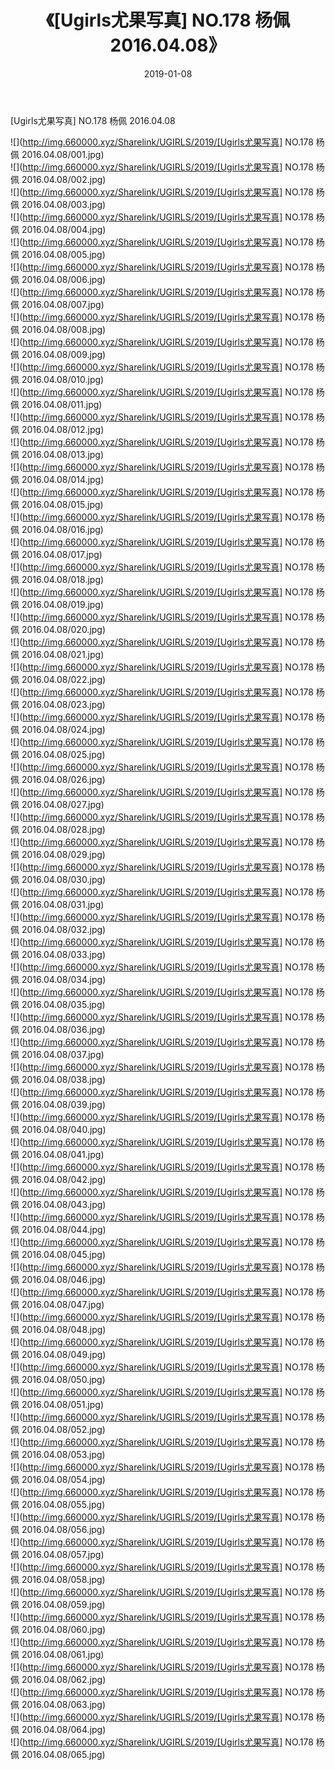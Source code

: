 ﻿---
layout: post
title:  《[Ugirls尤果写真] NO.178 杨佩 2016.04.08》
date:   2019-01-08
img: http://img.660000.xyz/Sharelink/UGIRLS/2019/[Ugirls尤果写真] NO.178 杨佩 2016.04.08/000.jpg
categories: [美女, 清纯, 唯美]
---

[Ugirls尤果写真] NO.178 杨佩 2016.04.08

 ![](http://img.660000.xyz/Sharelink/UGIRLS/2019/[Ugirls尤果写真] NO.178 杨佩 2016.04.08/001.jpg) <br>![](http://img.660000.xyz/Sharelink/UGIRLS/2019/[Ugirls尤果写真] NO.178 杨佩 2016.04.08/002.jpg) <br>![](http://img.660000.xyz/Sharelink/UGIRLS/2019/[Ugirls尤果写真] NO.178 杨佩 2016.04.08/003.jpg) <br>![](http://img.660000.xyz/Sharelink/UGIRLS/2019/[Ugirls尤果写真] NO.178 杨佩 2016.04.08/004.jpg) <br>![](http://img.660000.xyz/Sharelink/UGIRLS/2019/[Ugirls尤果写真] NO.178 杨佩 2016.04.08/005.jpg) <br>![](http://img.660000.xyz/Sharelink/UGIRLS/2019/[Ugirls尤果写真] NO.178 杨佩 2016.04.08/006.jpg) <br>![](http://img.660000.xyz/Sharelink/UGIRLS/2019/[Ugirls尤果写真] NO.178 杨佩 2016.04.08/007.jpg) <br>![](http://img.660000.xyz/Sharelink/UGIRLS/2019/[Ugirls尤果写真] NO.178 杨佩 2016.04.08/008.jpg) <br>![](http://img.660000.xyz/Sharelink/UGIRLS/2019/[Ugirls尤果写真] NO.178 杨佩 2016.04.08/009.jpg) <br>![](http://img.660000.xyz/Sharelink/UGIRLS/2019/[Ugirls尤果写真] NO.178 杨佩 2016.04.08/010.jpg) <br>![](http://img.660000.xyz/Sharelink/UGIRLS/2019/[Ugirls尤果写真] NO.178 杨佩 2016.04.08/011.jpg) <br>![](http://img.660000.xyz/Sharelink/UGIRLS/2019/[Ugirls尤果写真] NO.178 杨佩 2016.04.08/012.jpg) <br>![](http://img.660000.xyz/Sharelink/UGIRLS/2019/[Ugirls尤果写真] NO.178 杨佩 2016.04.08/013.jpg) <br>![](http://img.660000.xyz/Sharelink/UGIRLS/2019/[Ugirls尤果写真] NO.178 杨佩 2016.04.08/014.jpg) <br>![](http://img.660000.xyz/Sharelink/UGIRLS/2019/[Ugirls尤果写真] NO.178 杨佩 2016.04.08/015.jpg) <br>![](http://img.660000.xyz/Sharelink/UGIRLS/2019/[Ugirls尤果写真] NO.178 杨佩 2016.04.08/016.jpg) <br>![](http://img.660000.xyz/Sharelink/UGIRLS/2019/[Ugirls尤果写真] NO.178 杨佩 2016.04.08/017.jpg) <br>![](http://img.660000.xyz/Sharelink/UGIRLS/2019/[Ugirls尤果写真] NO.178 杨佩 2016.04.08/018.jpg) <br>![](http://img.660000.xyz/Sharelink/UGIRLS/2019/[Ugirls尤果写真] NO.178 杨佩 2016.04.08/019.jpg) <br>![](http://img.660000.xyz/Sharelink/UGIRLS/2019/[Ugirls尤果写真] NO.178 杨佩 2016.04.08/020.jpg) <br>![](http://img.660000.xyz/Sharelink/UGIRLS/2019/[Ugirls尤果写真] NO.178 杨佩 2016.04.08/021.jpg) <br>![](http://img.660000.xyz/Sharelink/UGIRLS/2019/[Ugirls尤果写真] NO.178 杨佩 2016.04.08/022.jpg) <br>![](http://img.660000.xyz/Sharelink/UGIRLS/2019/[Ugirls尤果写真] NO.178 杨佩 2016.04.08/023.jpg) <br>![](http://img.660000.xyz/Sharelink/UGIRLS/2019/[Ugirls尤果写真] NO.178 杨佩 2016.04.08/024.jpg) <br>![](http://img.660000.xyz/Sharelink/UGIRLS/2019/[Ugirls尤果写真] NO.178 杨佩 2016.04.08/025.jpg) <br>![](http://img.660000.xyz/Sharelink/UGIRLS/2019/[Ugirls尤果写真] NO.178 杨佩 2016.04.08/026.jpg) <br>![](http://img.660000.xyz/Sharelink/UGIRLS/2019/[Ugirls尤果写真] NO.178 杨佩 2016.04.08/027.jpg) <br>![](http://img.660000.xyz/Sharelink/UGIRLS/2019/[Ugirls尤果写真] NO.178 杨佩 2016.04.08/028.jpg) <br>![](http://img.660000.xyz/Sharelink/UGIRLS/2019/[Ugirls尤果写真] NO.178 杨佩 2016.04.08/029.jpg) <br>![](http://img.660000.xyz/Sharelink/UGIRLS/2019/[Ugirls尤果写真] NO.178 杨佩 2016.04.08/030.jpg) <br>![](http://img.660000.xyz/Sharelink/UGIRLS/2019/[Ugirls尤果写真] NO.178 杨佩 2016.04.08/031.jpg) <br>![](http://img.660000.xyz/Sharelink/UGIRLS/2019/[Ugirls尤果写真] NO.178 杨佩 2016.04.08/032.jpg) <br>![](http://img.660000.xyz/Sharelink/UGIRLS/2019/[Ugirls尤果写真] NO.178 杨佩 2016.04.08/033.jpg) <br>![](http://img.660000.xyz/Sharelink/UGIRLS/2019/[Ugirls尤果写真] NO.178 杨佩 2016.04.08/034.jpg) <br>![](http://img.660000.xyz/Sharelink/UGIRLS/2019/[Ugirls尤果写真] NO.178 杨佩 2016.04.08/035.jpg) <br>![](http://img.660000.xyz/Sharelink/UGIRLS/2019/[Ugirls尤果写真] NO.178 杨佩 2016.04.08/036.jpg) <br>![](http://img.660000.xyz/Sharelink/UGIRLS/2019/[Ugirls尤果写真] NO.178 杨佩 2016.04.08/037.jpg) <br>![](http://img.660000.xyz/Sharelink/UGIRLS/2019/[Ugirls尤果写真] NO.178 杨佩 2016.04.08/038.jpg) <br>![](http://img.660000.xyz/Sharelink/UGIRLS/2019/[Ugirls尤果写真] NO.178 杨佩 2016.04.08/039.jpg) <br>![](http://img.660000.xyz/Sharelink/UGIRLS/2019/[Ugirls尤果写真] NO.178 杨佩 2016.04.08/040.jpg) <br>![](http://img.660000.xyz/Sharelink/UGIRLS/2019/[Ugirls尤果写真] NO.178 杨佩 2016.04.08/041.jpg) <br>![](http://img.660000.xyz/Sharelink/UGIRLS/2019/[Ugirls尤果写真] NO.178 杨佩 2016.04.08/042.jpg) <br>![](http://img.660000.xyz/Sharelink/UGIRLS/2019/[Ugirls尤果写真] NO.178 杨佩 2016.04.08/043.jpg) <br>![](http://img.660000.xyz/Sharelink/UGIRLS/2019/[Ugirls尤果写真] NO.178 杨佩 2016.04.08/044.jpg) <br>![](http://img.660000.xyz/Sharelink/UGIRLS/2019/[Ugirls尤果写真] NO.178 杨佩 2016.04.08/045.jpg) <br>![](http://img.660000.xyz/Sharelink/UGIRLS/2019/[Ugirls尤果写真] NO.178 杨佩 2016.04.08/046.jpg) <br>![](http://img.660000.xyz/Sharelink/UGIRLS/2019/[Ugirls尤果写真] NO.178 杨佩 2016.04.08/047.jpg) <br>![](http://img.660000.xyz/Sharelink/UGIRLS/2019/[Ugirls尤果写真] NO.178 杨佩 2016.04.08/048.jpg) <br>![](http://img.660000.xyz/Sharelink/UGIRLS/2019/[Ugirls尤果写真] NO.178 杨佩 2016.04.08/049.jpg) <br>![](http://img.660000.xyz/Sharelink/UGIRLS/2019/[Ugirls尤果写真] NO.178 杨佩 2016.04.08/050.jpg) <br>![](http://img.660000.xyz/Sharelink/UGIRLS/2019/[Ugirls尤果写真] NO.178 杨佩 2016.04.08/051.jpg) <br>![](http://img.660000.xyz/Sharelink/UGIRLS/2019/[Ugirls尤果写真] NO.178 杨佩 2016.04.08/052.jpg) <br>![](http://img.660000.xyz/Sharelink/UGIRLS/2019/[Ugirls尤果写真] NO.178 杨佩 2016.04.08/053.jpg) <br>![](http://img.660000.xyz/Sharelink/UGIRLS/2019/[Ugirls尤果写真] NO.178 杨佩 2016.04.08/054.jpg) <br>![](http://img.660000.xyz/Sharelink/UGIRLS/2019/[Ugirls尤果写真] NO.178 杨佩 2016.04.08/055.jpg) <br>![](http://img.660000.xyz/Sharelink/UGIRLS/2019/[Ugirls尤果写真] NO.178 杨佩 2016.04.08/056.jpg) <br>![](http://img.660000.xyz/Sharelink/UGIRLS/2019/[Ugirls尤果写真] NO.178 杨佩 2016.04.08/057.jpg) <br>![](http://img.660000.xyz/Sharelink/UGIRLS/2019/[Ugirls尤果写真] NO.178 杨佩 2016.04.08/058.jpg) <br>![](http://img.660000.xyz/Sharelink/UGIRLS/2019/[Ugirls尤果写真] NO.178 杨佩 2016.04.08/059.jpg) <br>![](http://img.660000.xyz/Sharelink/UGIRLS/2019/[Ugirls尤果写真] NO.178 杨佩 2016.04.08/060.jpg) <br>![](http://img.660000.xyz/Sharelink/UGIRLS/2019/[Ugirls尤果写真] NO.178 杨佩 2016.04.08/061.jpg) <br>![](http://img.660000.xyz/Sharelink/UGIRLS/2019/[Ugirls尤果写真] NO.178 杨佩 2016.04.08/062.jpg) <br>![](http://img.660000.xyz/Sharelink/UGIRLS/2019/[Ugirls尤果写真] NO.178 杨佩 2016.04.08/063.jpg) <br>![](http://img.660000.xyz/Sharelink/UGIRLS/2019/[Ugirls尤果写真] NO.178 杨佩 2016.04.08/064.jpg) <br>![](http://img.660000.xyz/Sharelink/UGIRLS/2019/[Ugirls尤果写真] NO.178 杨佩 2016.04.08/065.jpg) <br>
